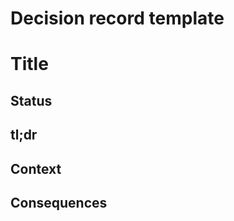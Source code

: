 # Decision record template

<!-- Inspired by: https://github.com/joelparkerhenderson/architecture-decision-record/blob/main/templates/decision-record-template-by-michael-nygard/index.md -->
<!-- Start by updating "Title", and delete everything before it. -->

# Title

## Status

<!-- What is the status? If it was decided, when did that happen? -->
<!-- Example statuses: proposed, accepted, rejected, deprecated, superseded, etc. -->

## tl;dr

<!-- What's the tl;dr of the decision? -->

## Context

<!--
Feel free to elaborate here. Consider including:

- Why the decision was made
- Alternatives considered
-->

## Consequences

<!--
Discuss the consequences or drawbacks of the decided approach.
If your answer is "there are none," it's possible you haven't
fully considered the impact of your decision.

For drawbacks, you can also include a section that documents ways to
undo the decision, workarounds or mitigation strategies.
-->
